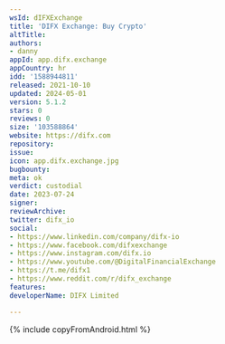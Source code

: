 ```yaml
---
wsId: dIFXExchange
title: 'DIFX Exchange: Buy Crypto'
altTitle: 
authors:
- danny
appId: app.difx.exchange
appCountry: hr
idd: '1588944811'
released: 2021-10-10
updated: 2024-05-01
version: 5.1.2
stars: 0
reviews: 0
size: '103588864'
website: https://difx.com
repository: 
issue: 
icon: app.difx.exchange.jpg
bugbounty: 
meta: ok
verdict: custodial
date: 2023-07-24
signer: 
reviewArchive: 
twitter: difx_io
social:
- https://www.linkedin.com/company/difx-io
- https://www.facebook.com/difxexchange
- https://www.instagram.com/difx.io
- https://www.youtube.com/@DigitalFinancialExchange
- https://t.me/difx1
- https://www.reddit.com/r/difx_exchange
features: 
developerName: DIFX Limited

---
```


{% include copyFromAndroid.html %}
